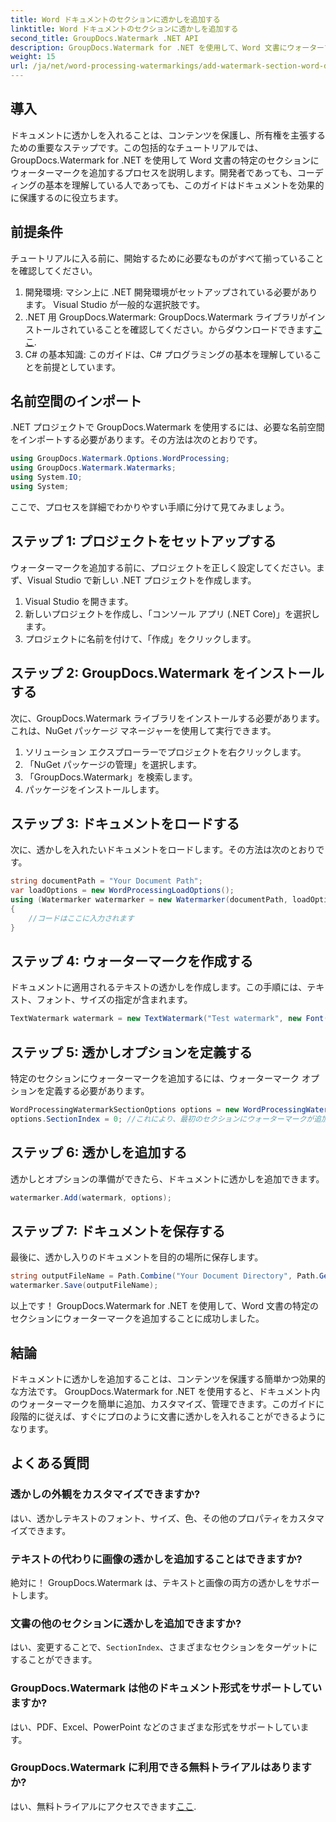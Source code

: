 ```yaml
---
title: Word ドキュメントのセクションに透かしを追加する
linktitle: Word ドキュメントのセクションに透かしを追加する
second_title: GroupDocs.Watermark .NET API
description: GroupDocs.Watermark for .NET を使用して、Word 文書にウォーターマークを簡単に追加します。この簡単なガイドを使用してコンテンツを保護してください。
weight: 15
url: /ja/net/word-processing-watermarkings/add-watermark-section-word-docs/
---
```

## 導入
ドキュメントに透かしを入れることは、コンテンツを保護し、所有権を主張するための重要なステップです。この包括的なチュートリアルでは、GroupDocs.Watermark for .NET を使用して Word 文書の特定のセクションにウォーターマークを追加するプロセスを説明します。開発者であっても、コーディングの基本を理解している人であっても、このガイドはドキュメントを効果的に保護するのに役立ちます。
## 前提条件
チュートリアルに入る前に、開始するために必要なものがすべて揃っていることを確認してください。
1. 開発環境: マシン上に .NET 開発環境がセットアップされている必要があります。 Visual Studio が一般的な選択肢です。
2.  .NET 用 GroupDocs.Watermark: GroupDocs.Watermark ライブラリがインストールされていることを確認してください。からダウンロードできます[ここ](https://releases.groupdocs.com/Watermark/net/).
3. C# の基本知識: このガイドは、C# プログラミングの基本を理解していることを前提としています。
## 名前空間のインポート
.NET プロジェクトで GroupDocs.Watermark を使用するには、必要な名前空間をインポートする必要があります。その方法は次のとおりです。
```csharp
using GroupDocs.Watermark.Options.WordProcessing;
using GroupDocs.Watermark.Watermarks;
using System.IO;
using System;
```
ここで、プロセスを詳細でわかりやすい手順に分けて見てみましょう。
## ステップ 1: プロジェクトをセットアップする
ウォーターマークを追加する前に、プロジェクトを正しく設定してください。まず、Visual Studio で新しい .NET プロジェクトを作成します。
1. Visual Studio を開きます。
2. 新しいプロジェクトを作成し、「コンソール アプリ (.NET Core)」を選択します。
3. プロジェクトに名前を付けて、「作成」をクリックします。
## ステップ 2: GroupDocs.Watermark をインストールする
次に、GroupDocs.Watermark ライブラリをインストールする必要があります。これは、NuGet パッケージ マネージャーを使用して実行できます。
1. ソリューション エクスプローラーでプロジェクトを右クリックします。
2. 「NuGet パッケージの管理」を選択します。
3. 「GroupDocs.Watermark」を検索します。
4. パッケージをインストールします。
## ステップ 3: ドキュメントをロードする
次に、透かしを入れたいドキュメントをロードします。その方法は次のとおりです。
```csharp
string documentPath = "Your Document Path";
var loadOptions = new WordProcessingLoadOptions();
using (Watermarker watermarker = new Watermarker(documentPath, loadOptions))
{
    //コードはここに入力されます
}
```
## ステップ 4: ウォーターマークを作成する
ドキュメントに適用されるテキストの透かしを作成します。この手順には、テキスト、フォント、サイズの指定が含まれます。
```csharp
TextWatermark watermark = new TextWatermark("Test watermark", new Font("Arial", 19));
```
## ステップ 5: 透かしオプションを定義する
特定のセクションにウォーターマークを追加するには、ウォーターマーク オプションを定義する必要があります。
```csharp
WordProcessingWatermarkSectionOptions options = new WordProcessingWatermarkSectionOptions();
options.SectionIndex = 0; //これにより、最初のセクションにウォーターマークが追加されます
```
## ステップ 6: 透かしを追加する
透かしとオプションの準備ができたら、ドキュメントに透かしを追加できます。
```csharp
watermarker.Add(watermark, options);
```
## ステップ 7: ドキュメントを保存する
最後に、透かし入りのドキュメントを目的の場所に保存します。
```csharp
string outputFileName = Path.Combine("Your Document Directory", Path.GetFileName(documentPath));
watermarker.Save(outputFileName);
```
以上です！ GroupDocs.Watermark for .NET を使用して、Word 文書の特定のセクションにウォーターマークを追加することに成功しました。
## 結論
ドキュメントに透かしを追加することは、コンテンツを保護する簡単かつ効果的な方法です。 GroupDocs.Watermark for .NET を使用すると、ドキュメント内のウォーターマークを簡単に追加、カスタマイズ、管理できます。このガイドに段階的に従えば、すぐにプロのように文書に透かしを入れることができるようになります。
## よくある質問
### 透かしの外観をカスタマイズできますか?
はい、透かしテキストのフォント、サイズ、色、その他のプロパティをカスタマイズできます。
### テキストの代わりに画像の透かしを追加することはできますか?
絶対に！ GroupDocs.Watermark は、テキストと画像の両方の透かしをサポートします。
### 文書の他のセクションに透かしを追加できますか?
はい、変更することで、`SectionIndex`、さまざまなセクションをターゲットにすることができます。
### GroupDocs.Watermark は他のドキュメント形式をサポートしていますか?
はい、PDF、Excel、PowerPoint などのさまざまな形式をサポートしています。
### GroupDocs.Watermark に利用できる無料トライアルはありますか?
はい、無料トライアルにアクセスできます[ここ](https://releases.groupdocs.com/).